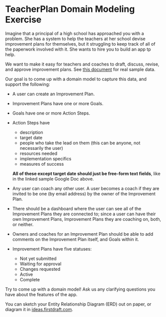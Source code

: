 # TeacherPlan Domain Modeling Exercise

Imagine that a principal of a high school has approached you with a problem. She has a system to help the teachers at her school devise improvement plans for themselves, but it struggling to keep track of all of the paperwork involved with it. She wants to hire you to build an app tp help.

We want to make it easy for teachers and coaches to draft, discuss, revise, and approve improvement plans. See [this document](https://docs.google.com/document/d/1CVDEl5MJpaSIMH6ReWQq5AUft4RDE_CfHOASCDNWw8A/edit?usp=sharing) for real sample data.

Our goal is to come up with a domain model to capture this data, and support the following:

 - A user can create an Improvement Plan.
 - Improvement Plans have one or more Goals.
 - Goals have one or more Action Steps.
 - Action Steps have
    - description
    - target date
    - people who take the lead on them (this can be anyone, not necessarily the user)
    - resources needed
    - implementation specifics
    - measures of success

    **All of these except target date should just be free-form text fields**, like in the linked sample Google Doc above.
 - Any user can coach any other user. A user becomes a coach if they are invited to be one (by email address) by the owner of the Improvement Plan.
 - There should be a dashboard where the user can see all of the Improvement Plans they are connected to; since a user can have their own Improvement Plans, Improvement Plans they are coaching on, both, or neither.
 - Owners and coaches for an Improvement Plan should be able to add comments on the Improvement Plan itself, and Goals within it.
 - Improvement Plans have five statuses:
    - Not yet submitted
    - Waiting for approval
    - Changes requested
    - Active
    - Complete

Try to come up with a domain model! Ask us any clarifying questions you have about the features of the app.

You can sketch your Entity Relationship Diagram (ERD) out on paper, or diagram it in [ideas.firstdraft.com](https://ideas.firstdraft.com/).